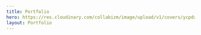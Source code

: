 ```yaml
---
title: Portfolio
hero: https://res.cloudinary.com/collabizm/image/upload/v1/covers/ycpda9bxhvwzojp6nwhk
layout: Portfolio
---
```

